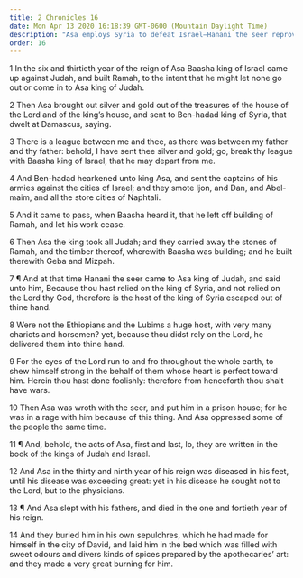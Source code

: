 ```yaml
---
title: 2 Chronicles 16
date: Mon Apr 13 2020 16:18:39 GMT-0600 (Mountain Daylight Time)
description: "Asa employs Syria to defeat Israel—Hanani the seer reproves Asa for lack of faith—Asa suffers from disease and dies."
order: 16
---
```


1 In the six and thirtieth year of the reign of Asa Baasha king of Israel came up against Judah, and built Ramah, to the intent that he might let none go out or come in to Asa king of Judah.

2 Then Asa brought out silver and gold out of the treasures of the house of the Lord and of the king’s house, and sent to Ben-hadad king of Syria, that dwelt at Damascus, saying.

3 There is a league between me and thee, as there was between my father and thy father: behold, I have sent thee silver and gold; go, break thy league with Baasha king of Israel, that he may depart from me.

4 And Ben-hadad hearkened unto king Asa, and sent the captains of his armies against the cities of Israel; and they smote Ijon, and Dan, and Abel-maim, and all the store cities of Naphtali.

5 And it came to pass, when Baasha heard it, that he left off building of Ramah, and let his work cease.

6 Then Asa the king took all Judah; and they carried away the stones of Ramah, and the timber thereof, wherewith Baasha was building; and he built therewith Geba and Mizpah.

7 ¶ And at that time Hanani the seer came to Asa king of Judah, and said unto him, Because thou hast relied on the king of Syria, and not relied on the Lord thy God, therefore is the host of the king of Syria escaped out of thine hand.

8 Were not the Ethiopians and the Lubims a huge host, with very many chariots and horsemen? yet, because thou didst rely on the Lord, he delivered them into thine hand.

9 For the eyes of the Lord run to and fro throughout the whole earth, to shew himself strong in the behalf of them whose heart is perfect toward him. Herein thou hast done foolishly: therefore from henceforth thou shalt have wars.

10 Then Asa was wroth with the seer, and put him in a prison house; for he was in a rage with him because of this thing. And Asa oppressed some of the people the same time.

11 ¶ And, behold, the acts of Asa, first and last, lo, they are written in the book of the kings of Judah and Israel.

12 And Asa in the thirty and ninth year of his reign was diseased in his feet, until his disease was exceeding great: yet in his disease he sought not to the Lord, but to the physicians.

13 ¶ And Asa slept with his fathers, and died in the one and fortieth year of his reign.

14 And they buried him in his own sepulchres, which he had made for himself in the city of David, and laid him in the bed which was filled with sweet odours and divers kinds of spices prepared by the apothecaries’ art: and they made a very great burning for him.
